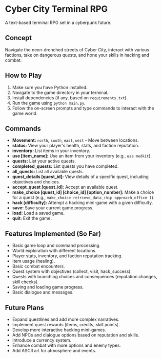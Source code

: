 # Cyber City Terminal RPG

A text-based terminal RPG set in a cyberpunk future.

## Concept

Navigate the neon-drenched streets of Cyber City, interact with various factions, take on dangerous quests, and hone your skills in hacking and combat.

## How to Play

1.  Make sure you have Python installed.
2.  Navigate to the game directory in your terminal.
3.  Install dependencies (if any, based on `requirements.txt`).
4.  Run the game using `python main.py`.
5.  Follow the on-screen prompts and type commands to interact with the game world.

## Commands

*   **Movement:** `north`, `south`, `east`, `west` - Move between locations.
*   **status:** View your player's health, stats, and faction reputation.
*   **inventory:** List items in your inventory.
*   **use [item_name]:** Use an item from your inventory (e.g., `use medkit`).
*   **quests:** List your active quests.
*   **completed_quests:** List quests you have completed.
*   **all_quests:** List all available quests.
*   **quest_details [quest_id]:** View details of a specific quest, including objectives and choices.
*   **accept_quest [quest_id]:** Accept an available quest.
*   **make_choice [quest_id] [choice_id] [option_number]:** Make a choice for a quest (e.g., `make_choice retrieve_data_chip approach_office 1`).
*   **hack [difficulty]:** Attempt a hacking mini-game with a given difficulty.
*   **save:** Save your current game progress.
*   **load:** Load a saved game.
*   **quit:** Exit the game.

## Features Implemented (So Far)

*   Basic game loop and command processing.
*   World exploration with different locations.
*   Player stats, inventory, and faction reputation tracking.
*   Item usage (healing).
*   Basic combat encounters.
*   Quest system with objectives (collect, visit, hack_success).
*   Quests with branching choices and consequences (reputation changes, skill checks).
*   Saving and loading game progress.
*   Basic dialogue and messages.

## Future Plans

*   Expand questlines and add more complex narratives.
*   Implement quest rewards (items, credits, skill points).
*   Develop more interactive hacking mini-games.
*   Add NPCs and dialogue options based on reputation and skills.
*   Introduce a currency system.
*   Enhance combat with more options and enemy types.
*   Add ASCII art for atmosphere and events.
